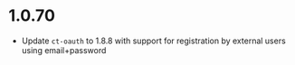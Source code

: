 # 1.0.70
- Update `ct-oauth` to 1.8.8 with support for registration by external users using email+password

